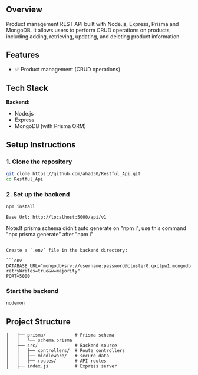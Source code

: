 ## Overview

 Product management REST API built with Node.js, Express, Prisma and  MongoDB. It allows users to perform CRUD operations on products, including adding, retrieving, updating, and deleting product information.

## Features

- ✅ Product management (CRUD operations)


## Tech Stack

**Backend:**
- Node.js
- Express
- MongoDB (with Prisma ORM)



## Setup Instructions

### 1. Clone the repository

```bash
git clone https://github.com/ahad30/Restful_Api.git
cd Restful_Api
```

### 2. Set up the backend

```bash
npm install
```

```
Base Url: http://localhost:5000/api/v1
```
Note:If prisma schema didn't auto generate on "npm i", use this command "npx prisma generate" after "npm i"
```

Create a `.env` file in the backend directory:

```env
DATABASE_URL="mongodb+srv://username:password@cluster0.qxclpw1.mongodb.net/databasename?retryWrites=true&w=majority"
PORT=5000
```


### Start the backend

```bash
nodemon
```

## Project Structure

```
│   ├── prisma/           # Prisma schema
│   │   └── schema.prisma
│   ├── src/              # Backend source
│   │   ├── controllers/  # Route controllers
│   │   ├── middleware/   # secure data
│   │   ├── routes/       # API routes
│   ├── index.js          # Express server